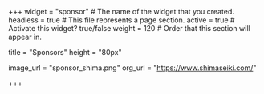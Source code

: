 +++
widget = "sponsor"  # The name of the widget that you created.
headless = true  # This file represents a page section.
active = true  # Activate this widget? true/false
weight = 120  # Order that this section will appear in.

title = "Sponsors"
height = "80px"

image_url = "sponsor_shima.png"
org_url = "https://www.shimaseiki.com/"

+++




